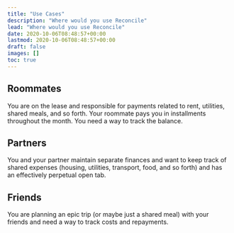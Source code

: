 ```yaml
---
title: "Use Cases"
description: "Where would you use Reconcile"
lead: "Where would you use Reconcile"
date: 2020-10-06T08:48:57+00:00
lastmod: 2020-10-06T08:48:57+00:00
draft: false
images: []
toc: true
---
```


## Roommates

You are on the lease and responsible for payments related to rent, utilities, shared meals, and so forth. Your roommate pays you in installments throughout the month. You need a way to track the balance.

## Partners

You and your partner maintain separate finances and want to keep track of shared expenses (housing, utilities, transport, food, and so forth) and has an effectively perpetual open tab.

## Friends

You are planning an epic trip (or maybe just a shared meal) with your friends and need a way to track costs and repayments.
